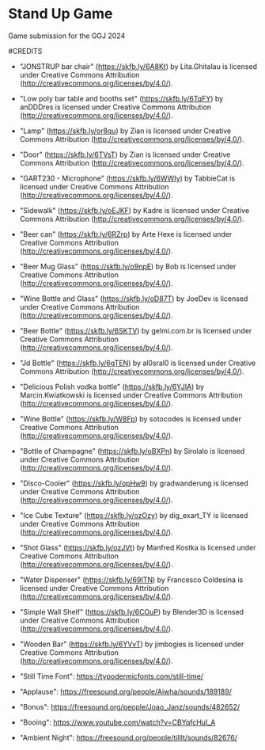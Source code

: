 # Stand Up Game
 Game submission for the GGJ 2024



#CREDITS

- "JONSTRUP bar chair" (https://skfb.ly/6A8Kt) by Lita.Ghitalau is licensed under Creative Commons Attribution (http://creativecommons.org/licenses/by/4.0/).
- "Low poly bar table and booths set" (https://skfb.ly/6TqFY) by anDDDres is licensed under Creative Commons Attribution (http://creativecommons.org/licenses/by/4.0/).
- "Lamp" (https://skfb.ly/or8qu) by Zian is licensed under Creative Commons Attribution (http://creativecommons.org/licenses/by/4.0/).
- "Door" (https://skfb.ly/6TVsT) by Zian is licensed under Creative Commons Attribution (http://creativecommons.org/licenses/by/4.0/).
- "GART230 - Microphone" (https://skfb.ly/6WWIy) by TabbieCat is licensed under Creative Commons Attribution (http://creativecommons.org/licenses/by/4.0/).
- "Sidewalk" (https://skfb.ly/oEJKF) by Kadre is licensed under Creative Commons Attribution (http://creativecommons.org/licenses/by/4.0/).
- "Beer can" (https://skfb.ly/6RZrp) by Arte Hexe is licensed under Creative Commons Attribution (http://creativecommons.org/licenses/by/4.0/).
- "Beer Mug Glass" (https://skfb.ly/o9npE) by Bob is licensed under Creative Commons Attribution (http://creativecommons.org/licenses/by/4.0/).
- "Wine Bottle and Glass" (https://skfb.ly/oD87T) by JoeDev is licensed under Creative Commons Attribution (http://creativecommons.org/licenses/by/4.0/).
- "Beer Bottle" (https://skfb.ly/6SKTV) by gelmi.com.br is licensed under Creative Commons Attribution (http://creativecommons.org/licenses/by/4.0/).
- "Jd Bottle" (https://skfb.ly/6qTEN) by al0sral0 is licensed under Creative Commons Attribution (http://creativecommons.org/licenses/by/4.0/).
- "Delicious Polish vodka bottle" (https://skfb.ly/6YJIA) by Marcin.Kwiatkowski is licensed under Creative Commons Attribution (http://creativecommons.org/licenses/by/4.0/).
- "Wine Bottle" (https://skfb.ly/W8Fp) by sotocodes is licensed under Creative Commons Attribution (http://creativecommons.org/licenses/by/4.0/).
- "Bottle of Champagne" (https://skfb.ly/oBXPn) by Sirolalo is licensed under Creative Commons Attribution (http://creativecommons.org/licenses/by/4.0/).
- "Disco-Cooler" (https://skfb.ly/opHw9) by gradwanderung is licensed under Creative Commons Attribution (http://creativecommons.org/licenses/by/4.0/).
- "Ice Cube Texture" (https://skfb.ly/ozOzy) by dig_exart_TY is licensed under Creative Commons Attribution (http://creativecommons.org/licenses/by/4.0/).
- "Shot Glass" (https://skfb.ly/ozJVt) by Manfred Kostka is licensed under Creative Commons Attribution (http://creativecommons.org/licenses/by/4.0/).
- "Water Dispenser" (https://skfb.ly/69ITN) by Francesco Coldesina is licensed under Creative Commons Attribution (http://creativecommons.org/licenses/by/4.0/).
- "Simple Wall Shelf" (https://skfb.ly/6COuP) by Blender3D is licensed under Creative Commons Attribution (http://creativecommons.org/licenses/by/4.0/).
- "Wooden Bar" (https://skfb.ly/6YVvT) by jimbogies is licensed under Creative Commons Attribution (http://creativecommons.org/licenses/by/4.0/).

- "Still Time Font": https://typodermicfonts.com/still-time/

- "Applause": https://freesound.org/people/Aiwha/sounds/189189/
- "Bonus":  https://freesound.org/people/Joao_Janz/sounds/482652/
- "Booing": https://www.youtube.com/watch?v=CBYqfcHuI_A
- "Ambient Night": https://freesound.org/people/tilllt/sounds/82676/
